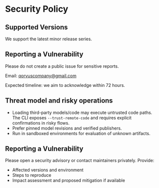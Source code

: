 # Security Policy

## Supported Versions
We support the latest minor release series.

## Reporting a Vulnerability
Please do not create a public issue for sensitive reports.

Email: qorvuscompany@gmail.com

Expected timeline: we aim to acknowledge within 72 hours.

## Threat model and risky operations

- Loading third-party models/code may execute untrusted code paths. The CLI exposes `--trust-remote-code` and requires explicit confirmations in risky flows.
- Prefer pinned model revisions and verified publishers.
- Run in sandboxed environments for evaluation of unknown artifacts.

## Reporting a Vulnerability

Please open a security advisory or contact maintainers privately. Provide:
- Affected versions and environment
- Steps to reproduce
- Impact assessment and proposed mitigation if available
